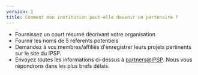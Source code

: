 ```yaml
---
version: 1
title: Comment mon institution peut-elle devenir un partenaire ?
---
```


- Fournissez un court résumé décrivant votre organisation
- Fournir les noms de 5 référents potentiels
- Demandez à vos membres/affiliés d'enregistrer leurs projets pertinents sur le site du IPSP.
- Envoyez toutes les informations ci-dessus à <partners@IPSP>. Nous vous répondrons dans les plus brefs délais.
